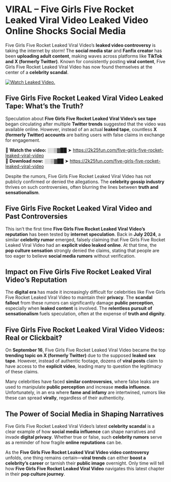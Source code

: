 # VIRAL – Five Girls Five Rocket Leaked Viral Video Leaked Video Online Shocks Social Media 

Five Girls Five Rocket Leaked Viral Video’s **leaked video controversy** is taking the internet by storm! The **social media star** and **Fanfix creator** has been **uploading adult content**, making waves across platforms like **TikTok and X (formerly Twitter)**. Known for consistently posting **viral content**, Five Girls Five Rocket Leaked Viral Video has now found themselves at the center of a **celebrity scandal**.  

[![Watch Leaked Video.](https://miro.medium.com/v2/resize:fit:828/format:webp/1*cilzJN44JGOrTw9NJCrNHA.gif "Watch Leaked Video")](https://2k25fun.com/five-girls-five-rocket-leaked-viral-video)

## **Five Girls Five Rocket Leaked Viral Video Leaked Tape: What’s the Truth?**  
Speculation about **Five Girls Five Rocket Leaked Viral Video’s sex tape** began circulating after multiple **Twitter trends** suggested that the video was available online. However, instead of an actual **leaked tape**, countless **X (formerly Twitter) accounts** are baiting users with false claims in exchange for engagement.  

🔹 **Watch the video:** ░░▒▓██ ➤ https://2k25fun.com/five-girls-five-rocket-leaked-viral-video  
🔹 **Download now:** ░░▒▓██ ➤ https://2k25fun.com/five-girls-five-rocket-leaked-viral-video  

Despite the rumors, Five Girls Five Rocket Leaked Viral Video has not publicly confirmed or denied the allegations. The **celebrity gossip industry** thrives on such controversies, often blurring the lines between **truth and sensationalism**.  

## **Five Girls Five Rocket Leaked Viral Video and Past Controversies**  
This isn’t the first time **Five Girls Five Rocket Leaked Viral Video’s reputation** has been tested by **internet speculation**. Back in **July 2024**, a similar **celebrity rumor** emerged, falsely claiming that Five Girls Five Rocket Leaked Viral Video had an **explicit video leaked online**. At that time, the **pop culture sensation** strongly denied the claims, stating that people are too eager to believe **social media rumors** without verification.  

## **Impact on Five Girls Five Rocket Leaked Viral Video’s Reputation**  
The **digital era** has made it increasingly difficult for celebrities like Five Girls Five Rocket Leaked Viral Video to maintain their **privacy**. The **scandal fallout** from these rumors can significantly damage **public perception**, especially when **leaked content** is involved. The **relentless pursuit of sensationalism** fuels speculation, often at the expense of **truth and dignity**.  

## **Five Girls Five Rocket Leaked Viral Video Videos: Real or Clickbait?**  
On **September 16**, Five Girls Five Rocket Leaked Viral Video became the top **trending topic on X (formerly Twitter)** due to the supposed **leaked sex tape**. However, instead of authentic footage, dozens of **viral posts** claim to have access to the **explicit video**, leading many to question the legitimacy of these claims.  

Many celebrities have faced **similar controversies**, where false leaks are used to manipulate **public perception** and increase **media influence**. Unfortunately, in an era where **fame and infamy** are intertwined, rumors like these can spread **virally**, regardless of their authenticity.  

## **The Power of Social Media in Shaping Narratives**  
Five Girls Five Rocket Leaked Viral Video’s latest **celebrity scandal** is a clear example of how **social media influence** can shape narratives and invade **digital privacy**. Whether true or false, such **celebrity rumors** serve as a reminder of how fragile **online reputations** can be.  

As the **Five Girls Five Rocket Leaked Viral Video video controversy** unfolds, one thing remains certain—**viral trends** can either **boost a celebrity’s career** or tarnish their **public image** overnight. Only time will tell how **Five Girls Five Rocket Leaked Viral Video** navigates this latest chapter in their **pop culture journey**. 